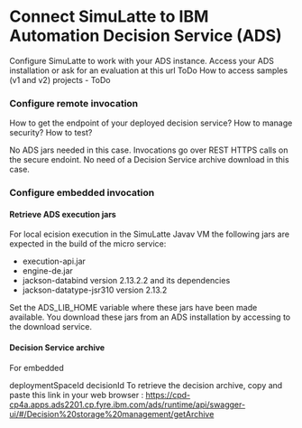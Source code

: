 # Connect SimuLatte to IBM Automation Decision Service (ADS)

Configure SimuLatte to work with your ADS instance.
Access your ADS installation or ask for an evaluation at this url ToDo
How to access samples (v1 and v2) projects - ToDo

### Configure remote invocation
How to get the endpoint of your deployed decision service?
How to manage security?
How to test?

No ADS jars needed in this case. Invocations go over REST HTTPS calls on the secure endoint.
No need of a Decision Service archive download in this case.

### Configure embedded invocation
#### Retrieve ADS execution jars
For local ecision execution in the SimuLatte Javav VM the following jars are expected in the build of the micro service:
   * execution-api.jar
   * engine-de.jar
   * jackson-databind version 2.13.2.2 and its dependencies
   * jackson-datatype-jsr310 version 2.13.2

Set the ADS_LIB_HOME variable where these jars have been made available.
You download these jars from an ADS installation by accessing to the download service.

#### Decision Service archive
For embedded

deploymentSpaceId
decisionId
To retrieve the decision archive, copy and paste this link in your web browser : https://cpd-cp4a.apps.ads2201.cp.fyre.ibm.com/ads/runtime/api/swagger-ui/#/Decision%20storage%20management/getArchive
